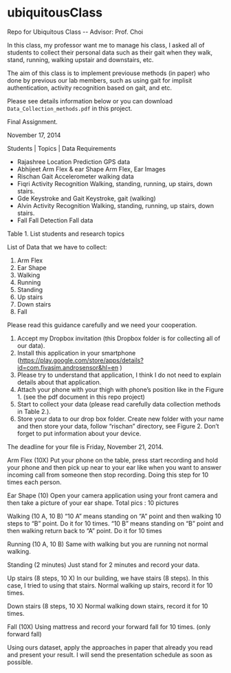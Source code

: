 # ubiquitousClass
Repo for Ubiquitous Class -- Advisor: Prof. Choi

In this class, my professor want me to manage his class, I asked all of students to collect their personal data such as their gait when they walk, stand, running, walking upstair and downstairs, etc. 

The aim of this class is to implement previouse methods (in paper) who done by previous our lab members, such as using gait for implisit authentication, activity recognition based on gait, and etc. 

Please see details information below or you can download `Data_Collection_methods.pdf` in this project. 

Final Assignment.

November 17, 2014

Students	| Topics	| Data Requirements
- Rajashree	Location Prediction	GPS data
- Abhijeet	Arm Flex & ear Shape	Arm Flex, Ear Images
- Rischan	Gait	Accelerometer walking data
- Fiqri	Activity Recognition	Walking, standing, running, up stairs, down stairs.
- Gde	Keystroke and Gait	Keystroke, gait (walking)
- Alvin	Activity Recognition	Walking, standing, running, up stairs, down stairs.
- Fall	Fall Detection	Fall data


Table 1. List students and research topics

List of Data that we have to collect:

1.	Arm Flex
2.	Ear Shape
3.	Walking
4.	Running
5.	Standing
6.	Up stairs
7.	Down stairs
8.	Fall


Please read this guidance carefully and we need your cooperation.

1.	Accept my Dropbox invitation (this Dropbox folder is for collecting all of our data).
2.	Install this application in your smartphone (https://play.google.com/store/apps/details?id=com.fivasim.androsensor&hl=en )
3.	Please try to understand that application, I think I do not need to explain details about that application. 
4.	Attach your phone with your thigh with phone’s position like in the Figure 1. (see the pdf document in this repo project)
5.	Start to collect your data (please read carefully data collection methods in Table 2.). 
6.	Store your data to our drop box folder. Create new folder with your name and then store your data, follow “rischan” directory, see Figure 2. Don’t forget to put information about your device.
 

The deadline for your file is Friday, November 21, 2014. 


Arm Flex (10X)	Put your phone on the table, press start recording and hold your phone and then pick up near to your ear like when you want to answer incoming call from someone then stop recording. Doing this step for 10 times each person. 

Ear Shape (10)	Open your camera application using your front camera and then take a picture of your ear shape. Total pics : 10 pictures

Walking (10 A, 10 B)	“10 A” means standing on “A” point and then walking 10 steps to “B” point. Do it for 10 times.
“10 B” means standing on “B” point and then walking return back to “A” point. Do it for 10 times

Running (10 A, 10 B)	Same with walking but you are running not normal walking. 

Standing (2 minutes)	Just stand for 2 minutes and record your data. 

Up stairs (8 steps, 10 X)	In our building, we have stairs (8 steps). In this case, I tried to using that stairs. Normal walking up stairs, record it for 10 times. 

Down stairs (8 steps, 10 X)	Normal walking down stairs, record it for 10 times. 

Fall (10X)	Using mattress and record your forward fall for 10 times. (only forward fall)

Using ours dataset, apply the approaches in paper that already you read and present your result. I will send the presentation schedule as soon as possible.
